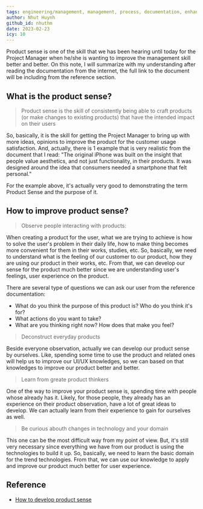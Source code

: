 ```yaml
---
tags: engineering/management, management, process, documentation, enhancements, management-skills, product-sense
author: Nhut Huynh
github_id: nhuthm
date: 2023-02-23
icy: 10
---
```


Product sense is one of the skill that we has been hearing until today for the Project Manager when he/she is wanting to improve the management skill better and better. On this note, I will summarize with my understanding after reading the documentation from the internet, the full link to the document will be including from the reference section.

## What is the product sense?
> Product sense is the skill of consistently being able to craft products (or make changes to existing products) that have the intended impact on their users

So, basically, it is the skill for getting the Project Manager to bring up with more ideas, opinions to improve the product for the customer usage satisfaction. And, actually, there is 1 example that is very realistic from the document that I read: "The original iPhone was built on the insight that people value aesthetics, and not just functionality, in their products. It was designed around the idea that consumers needed a smartphone that felt personal."

For the example above, it's actually very good to demonstrating the term Product Sense and the purpose of it.

## How to improve product sense?
> Observe people interacting with products:

When creating a product for the user, what we are trying to achieve is how to solve the user's problem in their daily life, how to make thing becomes more convenient for them in their works, studies, etc. So, basically, we need to understand what is the feeling of our customer to our product, how they are using our product in their works, etc. From that, we can develop our sense for the product much better since we are understanding user's feelings, user experience on the product.

There are several type of questions we can ask our user from the reference documentation:
- What do you think the purpose of this product is? Who do you think it's for?
- What actions do you want to take?
- What are you thinking right now? How does that make you feel?

> Deconstruct everyday products

Beside everyone observation, actually we can develop our product sense by ourselves. Like, spending some time to use the product and related ones will help us to improve our UI/UX knowledges, so we can based on that knowledges to improve our product better and better.

> Learn from greate product thinkers

One of the way to improve your product sense is, spending time with people whose already has it. Likely, for those people, they already has an experience on their product observation, have a lot of great ideas to develop. We can actually learn from their experience to gain for ourselves as well.

> Be curious abouth changes in technology and your domain

This one can be the most difficult way from my point of view. But, it's still very necessary since everything we have from our product is using the technologies to build it up. So, basically, we need to learn the basic domain for the trend technologies. From that, we can use our knowledge to apply and improve our product much better for user experience.

## Reference
- [How to develop product sense](https://www.lennysnewsletter.com/p/product-sense)

